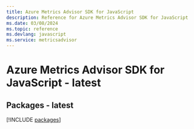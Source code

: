 ```yaml
---
title: Azure Metrics Advisor SDK for JavaScript
description: Reference for Azure Metrics Advisor SDK for JavaScript
ms.date: 03/08/2024
ms.topic: reference
ms.devlang: javascript
ms.service: metricsadvisor
---
```

# Azure Metrics Advisor SDK for JavaScript - latest
## Packages - latest
[!INCLUDE [packages](metrics-advisor-index.md)]